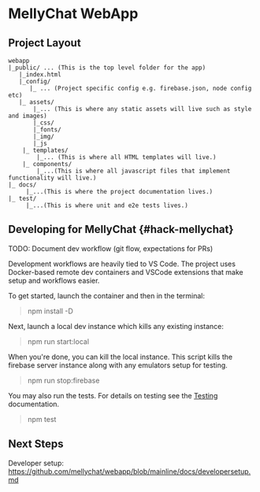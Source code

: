 # MellyChat WebApp

## Project Layout

```
webapp
|_public/ ... (This is the top level folder for the app)
   |_index.html
   |_config/
      |_ ... (Project specific config e.g. firebase.json, node config etc)
   |_ assets/
       |_... (This is where any static assets will live such as style and images)
       |_css/
       |_fonts/
       |_img/
       |_js
    |_ templates/
        |_... (This is where all HTML templates will live.)
    |_ components/
        |_...(This is where all javascript files that implement functionality will live.)
|_ docs/
     |_...(This is where the project documentation lives.)
|_ test/
     |_...(This is where unit and e2e tests lives.)
```

## Developing for MellyChat {#hack-mellychat}

TODO: Document dev workflow (git flow, expectations for PRs)

Development workflows are heavily tied to VS Code. The project uses
Docker-based remote dev containers and VSCode extensions that make setup and
workflows easier.

To get started, launch the container and then in the terminal:

> npm install -D

Next, launch a local dev instance which kills any existing instance:

> npm run start:local

When you're done, you can kill the local instance. This script kills the
firebase server instance along with any emulators setup for testing.

> npm run stop:firebase

You may also run the tests. For details on testing see the
[Testing](https://github.com/mellychat/webapp/tree/mainline/docs)
documentation.

> npm test

## Next Steps

Developer setup: https://github.com/mellychat/webapp/blob/mainline/docs/developersetup.md
